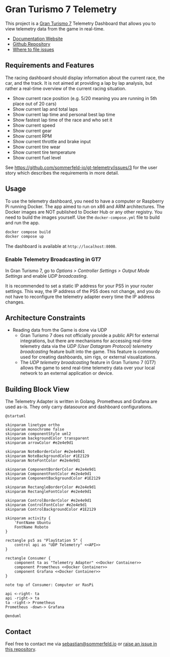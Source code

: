 <!-- ---
hide:
  - navigation
--- -->

# Gran Turismo 7 Telemetry

[doc-website]: https://sommerfeld-io.github.io/gt-telemetry
[github-repo]: https://github.com/sommerfeld-io/gt-telemetry
[file-issues]: https://github.com/sommerfeld-io/gt-telemetry/issues

This project is a [Gran Turismo 7](https://www.gran-turismo.com/us/gt7/top) Telemetry Dashboard that allows you to view telemetry data from the game in real-time.

- [Documentation Website][doc-website]
- [Github Repository][github-repo]
- [Where to file issues][file-issues]

## Requirements and Features

The racing dashboard should display information about the current race, the car, and the track. It is not aimed at providing a lap by lap analysis, but rather a real-time overview of the current racing situation.

- Show current race position (e.g. 5/20 meaning you are running in 5th place out of 20 cars)
- Show current lap and total laps
- Show current lap time and personal best lap time
- Show fastest lap time of the race and who set it
- Show current speed
- Show current gear
- Show current RPM
- Show current throttle and brake input
- Show current tire wear
- Show current tire temperature
- Show current fuel level

See <https://github.com/sommerfeld-io/gt-telemetry/issues/3> for the user story which describes the requirements in more detail.

<!-- The lap by lap analysis dashboard should provide a detailed analysis of each lap driven during the race. It should allow the user to compare lap times, sector times, and other telemetry data between laps. A user should be able to compare throttle and brake inputs, RPM, speed, and other data between laps.

See <https://github.com/sommerfeld-io/gt-telemetry/issues/4> for the user story which describes the requirements in more detail. -->

## Usage

To use the telemetry dashboard, you need to have a computer or Raspberry Pi running Docker. The app aimed to run on x86 and ARM architectures. The Docker images are NOT published to Docker Hub or any other registry. You need to build the images yourself. Use the `docker-compose.yml` file to build and run the app.

```bash
docker compose build
docker compose up
```

The dashboard is available at `http://localhost:8000`.

### Enable Telemetry Broadcasting in GT7

In Gran Turismo 7, go to *Options > Controller Settings > Output Mode Settings* and enable *UDP broadcasting*.

It is recommended to set a static IP address for your PS5 in your router settings. This way, the IP address of the PS5 does not change, and you do not have to reconfigure the telemetry adapter every time the IP address changes.

## Architecture Constraints

- Reading data from the Game is done via UDP
    - Gran Turismo 7 does not officially provide a public API for external integrations, but there are mechanisms for accessing real-time telemetry data via the *UDP (User Datagram Protocol) telemetry broadcasting* feature built into the game. This feature is commonly used for creating dashboards, sim rigs, or external visualizations.
    - The *UDP telemetry broadcasting* feature in Gran Turismo 7 (GT7) allows the game to send real-time telemetry data over your local network to an external application or device.

## Building Block View

The Telemetry Adapter is written in Golang. Prometheus and Grafana are used as-is. They only carry datasource and dashboard configurations.

```kroki-plantuml
@startuml

skinparam linetype ortho
skinparam monochrome false
skinparam componentStyle uml2
skinparam backgroundColor transparent
skinparam arrowColor #e2e4e9d1

skinparam NoteBorderColor #e2e4e9d1
skinparam NoteBackgroundColor #1E2129
skinparam NoteFontColor #e2e4e9d1

skinparam ComponentBorderColor #e2e4e9d1
skinparam ComponentFontColor #e2e4e9d1
skinparam ComponentBackgroundColor #1E2129

skinparam RectangleBorderColor #e2e4e9d1
skinparam RectangleFontColor #e2e4e9d1

skinparam ControlBorderColor #e2e4e9d1
skinparam ControlFontColor #e2e4e9d1
skinparam ControlBackgroundColor #1E2129

skinparam activity {
    'FontName Ubuntu
    FontName Roboto
}

rectangle ps5 as "PlayStation 5" {
    control api as "UDP Telemetry" <<API>>
}

rectangle Consumer {
    component ta as "Telemetry Adapter" <<Docker Container>>
    component Prometheus <<Docker Container>>
    component Grafana <<Docker Container>>
}

note top of Consumer: Computer or RasPi

api <-right- ta
api -right-> ta
ta -right-> Prometheus
Prometheus -down-> Grafana

@enduml
```

## Contact

Feel free to contact me via <sebastian@sommerfeld.io> or [raise an issue in this repository][file-issues].
